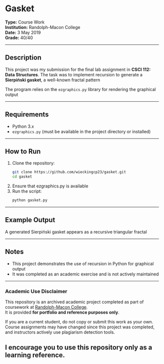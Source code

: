# Gasket

**Type:** Course Work  
**Institution:** Randolph-Macon College  
**Date:** 3 May 2019  
**Grade:** 40/40  

---

## Description
This project was my submission for the final lab assignment in **CSCI 112: Data Structures**. The task was to implement recursion to generate a **Sierpiński gasket**, a well-known fractal pattern  

The program relies on the `ezgraphics.py` library for rendering the graphical output

---

## Requirements
- Python 3.x  
- `ezgraphics.py` (must be available in the project directory or installed)

---

## How to Run
1. Clone the repository:
   ```bash
   git clone https://github.com/wieckingcp23/gasket.git
   cd gasket
   ```
2. Ensure that ezgraphics.py is available
3. Run the script:
   ```bash
   python gasket.py
   ```
---
## Example Output
A generated Sierpiński gasket appears as a recursive triangular fractal

---
## Notes
- This project demonstrates the use of recursion in Python for graphical output
- It was completed as an academic exercise and is not actively maintained

---
### Academic Use Disclaimer
This repository is an archived academic project completed as part of coursework at [Randolph-Macon College](http://catalog.rmc.edu/academic-regulations/academic-integrity/).  
It is provided **for portfolio and reference purposes only**.  

If you are a current student, do not copy or submit this work as your own.  
Course assignments may have changed since this project was completed, and instructors actively use plagiarism detection tools.  

I encourage you to use this repository only as a learning reference.
---


